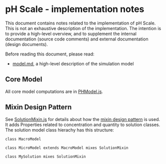 # pH Scale - implementation notes

This document contains notes related to the implementation of pH Scale. 
This is not an exhaustive description of the implementation.  The intention is 
to provide a high-level overview, and to supplement the internal documentation 
(source code comments) and external documentation (design documents). 

Before reading this document, please read:
* [model.md](https://github.com/phetsims/ph-scale/blob/master/doc/model.md), a high-level description of the simulation model
 
## Core Model

All core model computations are in [PHModel.js](https://github.com/phetsims/ph-scale/blob/master/js/common/model/PHModel.js).

## Mixin Design Pattern

See [SolutionMixin.js](https://github.com/phetsims/ph-scale/blob/master/js/common/model/SolutionMixin.js) for details about
how the [mixin design pattern](https://github.com/phetsims/phet-info/blob/master/doc/phet-software-design-patterns.md#mixin-and-trait) is used.  It adds Properties related to concentration and quantity to solution classes. The solution model class hierachy has this structure:

```
class MacroModel

class MicroModel extends MacroModel mixes SolutionMixin

class MySolution mixes SolutionMixin
```

